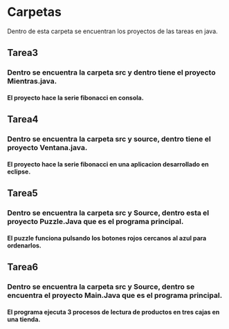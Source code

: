 # Carpetas 
Dentro de esta carpeta se encuentran los proyectos de las tareas en java.
  
## Tarea3
### Dentro se encuentra la carpeta src y dentro tiene el proyecto Mientras.java. 
#### El proyecto hace la serie fibonacci en consola. 
## Tarea4
### Dentro se encuentra la carpeta src y source, dentro tiene el proyecto Ventana.java. 
#### El proyecto hace la serie fibonacci en una aplicacion desarrollado en eclipse. 
## Tarea5
### Dentro se encuentra la carpeta src y Source, dentro esta el proyecto **Puzzle.Java que es el programa principal**. 
#### El puzzle funciona pulsando los botones rojos cercanos al azul para ordenarlos.   
## Tarea6  
### Dentro se encuentra la carpeta src y Source, dentro se encuentra el proyecto **Main.Java** que es el programa principal.  
#### El programa ejecuta 3 procesos de lectura de productos en tres cajas en una tienda.  